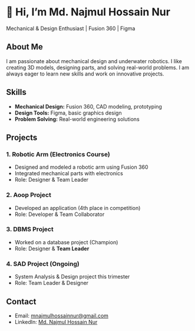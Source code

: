 # 👋 Hi, I’m Md. Najmul Hossain Nur  
Mechanical & Design Enthusiast | Fusion 360 | Figma  

## About Me
I am passionate about mechanical design and underwater robotics. I like creating 3D models, designing parts, and solving real-world problems. I am always eager to learn new skills and work on innovative projects.

## Skills
- **Mechanical Design:** Fusion 360, CAD modeling, prototyping  
- **Design Tools:** Figma, basic graphics design  
- **Problem Solving:** Real-world engineering solutions  

## Projects

### 1. Robotic Arm (Electronics Course)
- Designed and modeled a robotic arm using Fusion 360  
- Integrated mechanical parts with electronics  
- Role: Designer & Team Leader

### 2. Aoop Project
- Developed an application (4th place in competition)  
- Role: Developer & Team Collaborator

### 3. DBMS Project
- Worked on a database project (Champion)  
- Role: Designer & **Team Leader**

### 4. SAD Project (Ongoing)
- System Analysis & Design project this trimester  
- Role: Team Leader & Designer  

## Contact
- Email: mnajmulhossainnur@gmail.com  
- LinkedIn: [Md. Najmul Hossain Nur](https://www.linkedin.com/in/md-najmul-hossain-nur-8726b12a4/)  
